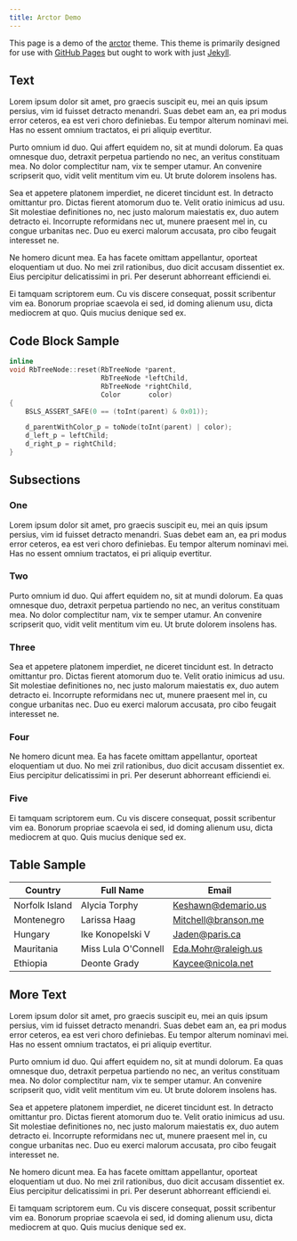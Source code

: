 ```yaml
---
title: Arctor Demo
---
```


This page is a demo of the [arctor](https://github.com/frutiger/arctor) theme.
This theme is primarily designed for use with [GitHub
Pages](https://pages.github.com/) but ought to work with just
[Jekyll](http://jekyllrb.com/).

## Text

Lorem ipsum dolor sit amet, pro graecis suscipit eu, mei an quis ipsum persius,
vim id fuisset detracto menandri. Suas debet eam an, ea pri modus error
ceteros, ea est veri choro definiebas. Eu tempor alterum nominavi mei.  Has no
essent omnium tractatos, ei pri aliquip evertitur.

Purto omnium id duo. Qui affert equidem no, sit at mundi dolorum. Ea quas
omnesque duo, detraxit perpetua partiendo no nec, an veritus constituam mea. No
dolor complectitur nam, vix te semper utamur. An convenire scripserit quo,
vidit velit mentitum vim eu. Ut brute dolorem insolens has.

Sea et appetere platonem imperdiet, ne diceret tincidunt est. In detracto
omittantur pro. Dictas fierent atomorum duo te. Velit oratio inimicus ad usu.
Sit molestiae definitiones no, nec justo malorum maiestatis ex, duo autem
detracto ei. Incorrupte reformidans nec ut, munere praesent mel in, cu congue
urbanitas nec. Duo eu exerci malorum accusata, pro cibo feugait interesset ne.

Ne homero dicunt mea. Ea has facete omittam appellantur, oporteat eloquentiam
ut duo. No mei zril rationibus, duo dicit accusam dissentiet ex. Eius
percipitur delicatissimi in pri. Per deserunt abhorreant efficiendi ei.

Ei tamquam scriptorem eum. Cu vis discere consequat, possit scribentur vim ea.
Bonorum propriae scaevola ei sed, id doming alienum usu, dicta mediocrem at
quo. Quis mucius denique sed ex.

## Code Block Sample

```cpp
inline
void RbTreeNode::reset(RbTreeNode *parent,
                       RbTreeNode *leftChild,
                       RbTreeNode *rightChild,
                       Color       color)
{
    BSLS_ASSERT_SAFE(0 == (toInt(parent) & 0x01));

    d_parentWithColor_p = toNode(toInt(parent) | color);
    d_left_p = leftChild;
    d_right_p = rightChild;
}
```

## Subsections

### One

Lorem ipsum dolor sit amet, pro graecis suscipit eu, mei an quis ipsum persius,
vim id fuisset detracto menandri. Suas debet eam an, ea pri modus error
ceteros, ea est veri choro definiebas. Eu tempor alterum nominavi mei.  Has no
essent omnium tractatos, ei pri aliquip evertitur.

### Two

Purto omnium id duo. Qui affert equidem no, sit at mundi dolorum. Ea quas
omnesque duo, detraxit perpetua partiendo no nec, an veritus constituam mea. No
dolor complectitur nam, vix te semper utamur. An convenire scripserit quo,
vidit velit mentitum vim eu. Ut brute dolorem insolens has.

### Three

Sea et appetere platonem imperdiet, ne diceret tincidunt est. In detracto
omittantur pro. Dictas fierent atomorum duo te. Velit oratio inimicus ad usu.
Sit molestiae definitiones no, nec justo malorum maiestatis ex, duo autem
detracto ei. Incorrupte reformidans nec ut, munere praesent mel in, cu congue
urbanitas nec. Duo eu exerci malorum accusata, pro cibo feugait interesset ne.

### Four

Ne homero dicunt mea. Ea has facete omittam appellantur, oporteat eloquentiam
ut duo. No mei zril rationibus, duo dicit accusam dissentiet ex. Eius
percipitur delicatissimi in pri. Per deserunt abhorreant efficiendi ei.

### Five

Ei tamquam scriptorem eum. Cu vis discere consequat, possit scribentur vim ea.
Bonorum propriae scaevola ei sed, id doming alienum usu, dicta mediocrem at
quo. Quis mucius denique sed ex.

## Table Sample

| Country        | Full Name           | Email               |
|----------------|---------------------|---------------------|
| Norfolk Island | Alycia Torphy       | Keshawn@demario.us  |
| Montenegro     | Larissa Haag        | Mitchell@branson.me |
| Hungary        | Ike Konopelski V    | Jaden@paris.ca      |
| Mauritania     | Miss Lula O'Connell | Eda.Mohr@raleigh.us |
| Ethiopia       | Deonte Grady        | Kaycee@nicola.net   |

## More Text

Lorem ipsum dolor sit amet, pro graecis suscipit eu, mei an quis ipsum persius,
vim id fuisset detracto menandri. Suas debet eam an, ea pri modus error
ceteros, ea est veri choro definiebas. Eu tempor alterum nominavi mei.  Has no
essent omnium tractatos, ei pri aliquip evertitur.

Purto omnium id duo. Qui affert equidem no, sit at mundi dolorum. Ea quas
omnesque duo, detraxit perpetua partiendo no nec, an veritus constituam mea. No
dolor complectitur nam, vix te semper utamur. An convenire scripserit quo,
vidit velit mentitum vim eu. Ut brute dolorem insolens has.

Sea et appetere platonem imperdiet, ne diceret tincidunt est. In detracto
omittantur pro. Dictas fierent atomorum duo te. Velit oratio inimicus ad usu.
Sit molestiae definitiones no, nec justo malorum maiestatis ex, duo autem
detracto ei. Incorrupte reformidans nec ut, munere praesent mel in, cu congue
urbanitas nec. Duo eu exerci malorum accusata, pro cibo feugait interesset ne.

Ne homero dicunt mea. Ea has facete omittam appellantur, oporteat eloquentiam
ut duo. No mei zril rationibus, duo dicit accusam dissentiet ex. Eius
percipitur delicatissimi in pri. Per deserunt abhorreant efficiendi ei.

Ei tamquam scriptorem eum. Cu vis discere consequat, possit scribentur vim ea.
Bonorum propriae scaevola ei sed, id doming alienum usu, dicta mediocrem at
quo. Quis mucius denique sed ex.

